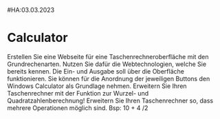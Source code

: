 #HA:03.03.2023
# Calculator
Erstellen Sie eine Webseite für eine Taschenrechneroberfläche mit den Grundrechenarten. 
Nutzen Sie dafür die Webtechnologien, welche Sie bereits kennen. 
Die Ein- und Ausgabe soll über die Oberfläche funktionieren.
Sie können für die Anordnung der jeweiligen Buttons den Windows Calculator als Grundlage nehmen.
Erweitern Sie Ihren Taschenrechner mit der Funktion zur Wurzel- und Quadratzahlenberechnung!
Erweitern Sie Ihren Taschenrechner so, dass mehrere Operationen möglich sind. Bsp: 10 + 4 /2
